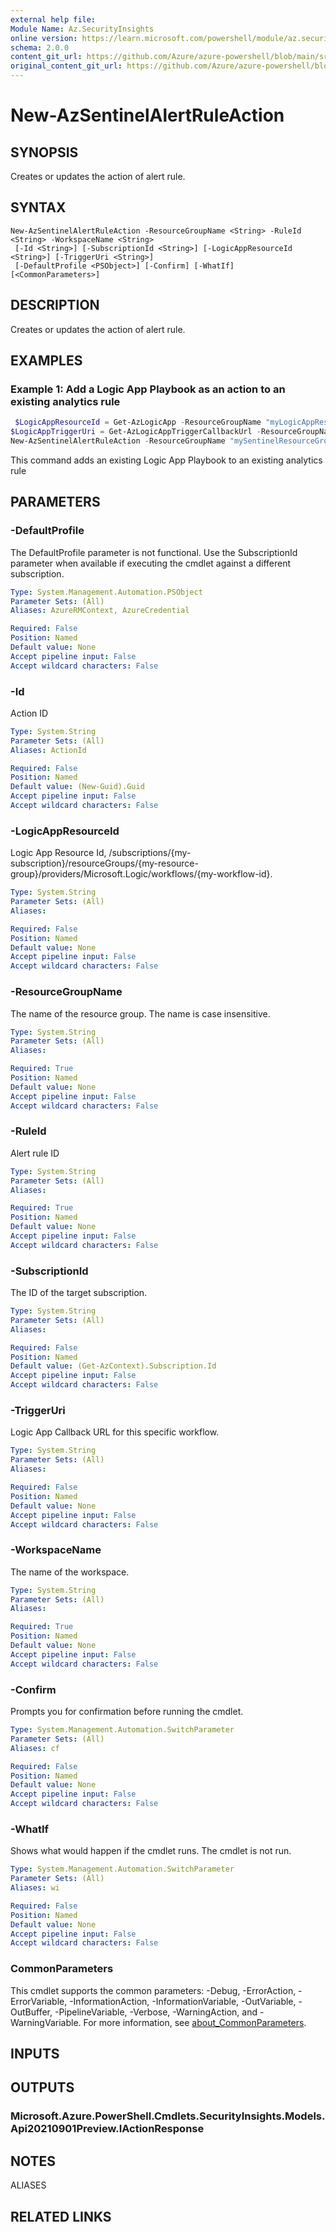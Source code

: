 ```yaml
---
external help file: 
Module Name: Az.SecurityInsights
online version: https://learn.microsoft.com/powershell/module/az.securityinsights/new-azsentinelalertruleaction
schema: 2.0.0
content_git_url: https://github.com/Azure/azure-powershell/blob/main/src/SecurityInsights/help/New-AzSentinelAlertRuleAction.md
original_content_git_url: https://github.com/Azure/azure-powershell/blob/main/src/SecurityInsights/help/New-AzSentinelAlertRuleAction.md
---
```


# New-AzSentinelAlertRuleAction

## SYNOPSIS
Creates or updates the action of alert rule.

## SYNTAX

```
New-AzSentinelAlertRuleAction -ResourceGroupName <String> -RuleId <String> -WorkspaceName <String>
 [-Id <String>] [-SubscriptionId <String>] [-LogicAppResourceId <String>] [-TriggerUri <String>]
 [-DefaultProfile <PSObject>] [-Confirm] [-WhatIf] [<CommonParameters>]
```

## DESCRIPTION
Creates or updates the action of alert rule.

## EXAMPLES

### Example 1: Add a Logic App Playbook as an action to an existing analytics rule
```powershell
 $LogicAppResourceId = Get-AzLogicApp -ResourceGroupName "myLogicAppResourceGroupName" -Name "myLogicAppPlaybookName"
$LogicAppTriggerUri = Get-AzLogicAppTriggerCallbackUrl -ResourceGroupName "myLogicAppResourceGroupName" -Name $LogicAppResourceId.Name -TriggerName "When_a_response_to_an_Azure_Sentinel_alert_is_triggered"
New-AzSentinelAlertRuleAction -ResourceGroupName "mySentinelResourceGroupName" -workspaceName "myWorkspaceName" -RuleId "48bbf86d-540b-4a7b-9fee-2bd7d810dbed" -LogicAppResourceId ($LogicAppResourceId.Id) -TriggerUri ($LogicAppTriggerUri.Value) -Id ((New-Guid).Guid)
```

This command adds an existing Logic App Playbook to an existing analytics rule

## PARAMETERS

### -DefaultProfile
The DefaultProfile parameter is not functional.
Use the SubscriptionId parameter when available if executing the cmdlet against a different subscription.

```yaml
Type: System.Management.Automation.PSObject
Parameter Sets: (All)
Aliases: AzureRMContext, AzureCredential

Required: False
Position: Named
Default value: None
Accept pipeline input: False
Accept wildcard characters: False
```

### -Id
Action ID

```yaml
Type: System.String
Parameter Sets: (All)
Aliases: ActionId

Required: False
Position: Named
Default value: (New-Guid).Guid
Accept pipeline input: False
Accept wildcard characters: False
```

### -LogicAppResourceId
Logic App Resource Id, /subscriptions/{my-subscription}/resourceGroups/{my-resource-group}/providers/Microsoft.Logic/workflows/{my-workflow-id}.

```yaml
Type: System.String
Parameter Sets: (All)
Aliases:

Required: False
Position: Named
Default value: None
Accept pipeline input: False
Accept wildcard characters: False
```

### -ResourceGroupName
The name of the resource group.
The name is case insensitive.

```yaml
Type: System.String
Parameter Sets: (All)
Aliases:

Required: True
Position: Named
Default value: None
Accept pipeline input: False
Accept wildcard characters: False
```

### -RuleId
Alert rule ID

```yaml
Type: System.String
Parameter Sets: (All)
Aliases:

Required: True
Position: Named
Default value: None
Accept pipeline input: False
Accept wildcard characters: False
```

### -SubscriptionId
The ID of the target subscription.

```yaml
Type: System.String
Parameter Sets: (All)
Aliases:

Required: False
Position: Named
Default value: (Get-AzContext).Subscription.Id
Accept pipeline input: False
Accept wildcard characters: False
```

### -TriggerUri
Logic App Callback URL for this specific workflow.

```yaml
Type: System.String
Parameter Sets: (All)
Aliases:

Required: False
Position: Named
Default value: None
Accept pipeline input: False
Accept wildcard characters: False
```

### -WorkspaceName
The name of the workspace.

```yaml
Type: System.String
Parameter Sets: (All)
Aliases:

Required: True
Position: Named
Default value: None
Accept pipeline input: False
Accept wildcard characters: False
```

### -Confirm
Prompts you for confirmation before running the cmdlet.

```yaml
Type: System.Management.Automation.SwitchParameter
Parameter Sets: (All)
Aliases: cf

Required: False
Position: Named
Default value: None
Accept pipeline input: False
Accept wildcard characters: False
```

### -WhatIf
Shows what would happen if the cmdlet runs.
The cmdlet is not run.

```yaml
Type: System.Management.Automation.SwitchParameter
Parameter Sets: (All)
Aliases: wi

Required: False
Position: Named
Default value: None
Accept pipeline input: False
Accept wildcard characters: False
```

### CommonParameters
This cmdlet supports the common parameters: -Debug, -ErrorAction, -ErrorVariable, -InformationAction, -InformationVariable, -OutVariable, -OutBuffer, -PipelineVariable, -Verbose, -WarningAction, and -WarningVariable. For more information, see [about_CommonParameters](http://go.microsoft.com/fwlink/?LinkID=113216).

## INPUTS

## OUTPUTS

### Microsoft.Azure.PowerShell.Cmdlets.SecurityInsights.Models.Api20210901Preview.IActionResponse

## NOTES

ALIASES

## RELATED LINKS

